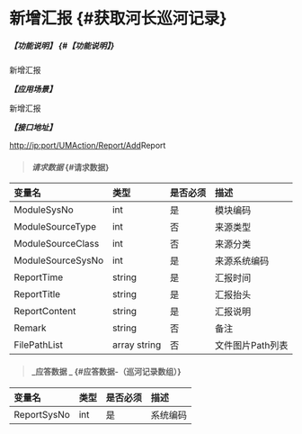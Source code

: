 # 新增汇报 {#获取河长巡河记录}

##### _【功能说明】_ {#【功能说明】}

新增汇报

_**【应用场景】**_

新增汇报

_**【接口地址】**_

[http://ip:port/UMAction/Report/Add](http://ip:port/HMQuery/PatrolRiver/GetPatrolRivers)Report

> #### _请求数据_ {#请求数据}

| 变量名 | 类型 | 是否必须 | 描述 |
| :--- | :--- | :--- | :--- |
| ModuleSysNo | int | 是 | 模块编码 |
| ModuleSourceType | int | 否 | 来源类型 |
| ModuleSourceClass | int | 否 | 来源分类 |
| ModuleSourceSysNo | int | 是 | 来源系统编码 |
| ReportTime | string | 是 | 汇报时间 |
| ReportTitle | string | 是 | 汇报抬头 |
| ReportContent | string | 是 | 汇报说明 |
| Remark | string | 否 | 备注 |
| FilePathList | array string | 否 | 文件图片Path列表 |

> #### _应答数据 _ {#应答数据-（巡河记录数组）}

| 变量名 | 类型 | 是否必须 | 描述 |
| :--- | :--- | :--- | :--- |
| ReportSysNo | int | 是 | 系统编码 |



